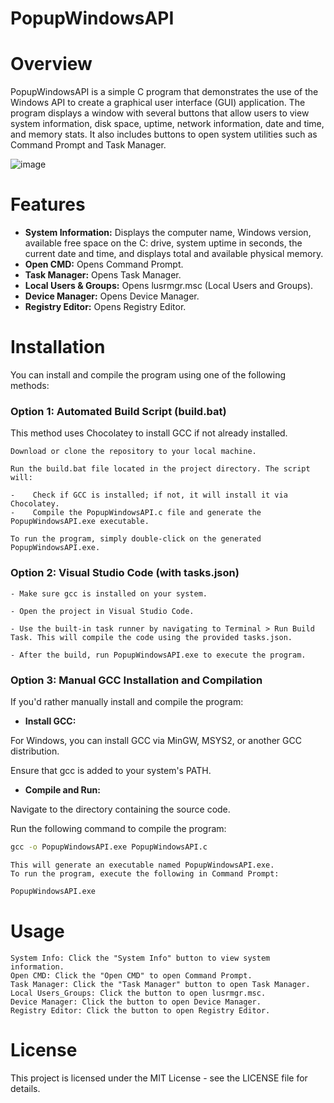 # PopupWindowsAPI

# Overview

PopupWindowsAPI is a simple C program that demonstrates the use of the Windows API to create a graphical user interface (GUI) application. The program displays a window with several buttons that allow users to view system information, disk space, uptime, network information, date and time, and memory stats. It also includes buttons to open system utilities such as Command Prompt and Task Manager.

![image](https://github.com/user-attachments/assets/6e4dcbcf-8859-4b39-bfa1-34aaaf1bd378)

# Features

- **System Information:** Displays the computer name, Windows version, available free space on the C: drive, system uptime in seconds, the current date and time, and displays total and available physical memory.
- **Open CMD:** Opens Command Prompt.
- **Task Manager:** Opens Task Manager.
- **Local Users & Groups:** Opens lusrmgr.msc (Local Users and Groups).
- **Device Manager:** Opens Device Manager.
- **Registry Editor:** Opens Registry Editor.

# Installation

You can install and compile the program using one of the following methods:

<h3> Option 1: Automated Build Script (build.bat) </h3>

This method uses Chocolatey to install GCC if not already installed.

    Download or clone the repository to your local machine.
    
    Run the build.bat file located in the project directory. The script will:
    
    -    Check if GCC is installed; if not, it will install it via Chocolatey.
    -    Compile the PopupWindowsAPI.c file and generate the PopupWindowsAPI.exe executable.

    To run the program, simply double-click on the generated PopupWindowsAPI.exe.

<h3> Option 2: Visual Studio Code (with tasks.json) </h3>

    - Make sure gcc is installed on your system.
    
    - Open the project in Visual Studio Code.
    
    - Use the built-in task runner by navigating to Terminal > Run Build Task. This will compile the code using the provided tasks.json.
    
    - After the build, run PopupWindowsAPI.exe to execute the program.

<h3> Option 3: Manual GCC Installation and Compilation </h3>

If you'd rather manually install and compile the program:

- **Install GCC:**

For Windows, you can install GCC via MinGW, MSYS2, or another GCC distribution.

Ensure that gcc is added to your system's PATH.

- **Compile and Run:**

Navigate to the directory containing the source code.

Run the following command to compile the program:

```cmd
gcc -o PopupWindowsAPI.exe PopupWindowsAPI.c
```

    This will generate an executable named PopupWindowsAPI.exe.
    To run the program, execute the following in Command Prompt:

```cmd
PopupWindowsAPI.exe
```

# Usage

    System Info: Click the "System Info" button to view system information.
    Open CMD: Click the "Open CMD" to open Command Prompt.
    Task Manager: Click the "Task Manager" button to open Task Manager.
    Local Users_Groups: Click the button to open lusrmgr.msc.
    Device Manager: Click the button to open Device Manager.
    Registry Editor: Click the button to open Registry Editor.

# License

This project is licensed under the MIT License - see the LICENSE file for details.
